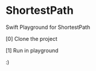 # ShortestPath
Swift Playground for ShortestPath

[0] Clone the project

[1] Run in playground 

:)
